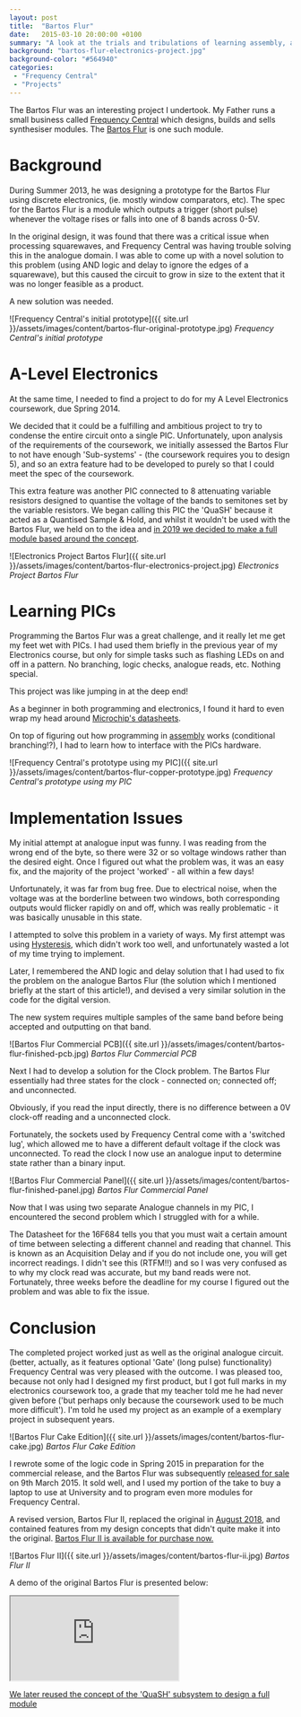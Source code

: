 ```yaml
---
layout: post
title:  "Bartos Flur"
date:   2015-03-10 20:00:00 +0100
summary: "A look at the trials and tribulations of learning assembly, and the process of the development of my first Synthesiser Module, the Bartos Flur - from concept to release."
background: "bartos-flur-electronics-project.jpg"
background-color: "#564940"
categories:
 - "Frequency Central"
 - "Projects"
---
```


The Bartos Flur was an interesting project I undertook.
My Father runs a small business called [Frequency Central](http://frequencycentral.co.uk) which
designs, builds and sells synthesiser modules.
The [Bartos Flur](http://www.frequencycentral.co.uk/?page_id=1589) is one such module.

# Background

During Summer 2013, he was designing a prototype for the Bartos Flur using discrete electronics,
(ie. mostly window comparators, etc).
The spec for the Bartos Flur is a module which outputs a trigger (short pulse)
whenever the voltage rises or falls into one of 8 bands across 0-5V.

In the original design, it was found that there was a critical issue when processing squarewaves,
and Frequency Central was having trouble solving this in the analogue domain.
I was able to come up with a novel solution to this problem
(using AND logic and delay to ignore the edges of a squarewave),
but this caused the circuit to grow in size
to the extent that it was no longer feasible as a product.

A new solution was needed.

![Frequency Central's initial prototype]({{ site.url }}/assets/images/content/bartos-flur-original-prototype.jpg)
*Frequency Central's initial prototype*

# A-Level Electronics

At the same time,
I needed to find a project to do for my A Level Electronics coursework,
due Spring 2014.

We decided that it could be a fulfilling and ambitious project
to try to condense the entire circuit onto a single PIC.
Unfortunately, upon analysis of the requirements of the coursework,
we initially assessed the Bartos Flur to not have enough 'Sub-systems' -
(the coursework requires you to design 5),
and so an extra feature had to be developed to purely so that I could meet the spec of the coursework.

This extra feature was another PIC connected to 8 attenuating variable resistors
designed to quantise the voltage of the bands to semitones set by the variable resistors. We began calling this PIC the 'QuaSH' because it acted as a Quantised Sample & Hold, and whilst it wouldn't be used with the Bartos Flur, we held on to the idea and [in 2019 we decided to make a full module based around the concept](/quash/).

![Electronics Project Bartos Flur]({{ site.url }}/assets/images/content/bartos-flur-electronics-project.jpg)
*Electronics Project Bartos Flur*

# Learning PICs

Programming the Bartos Flur was a great challenge, and it really let me get my feet wet with PICs.
I had used them briefly in the previous year of my Electronics course,
but only for simple tasks such as flashing LEDs on and off in a pattern.
No branching, logic checks, analogue reads, etc. Nothing special.

This project was like jumping in at the deep end!

As a beginner in both programming and electronics,
I found it hard to even wrap my head around
[Microchip's datasheets](http://ww1.microchip.com/downloads/en/DeviceDoc/41202F-print.pdf).

On top of figuring out how programming in
[assembly](https://en.wikipedia.org/wiki/Assembly_language) works (conditional branching!?),
I had to learn how to interface with the PICs hardware.

![Frequency Central's prototype using my PIC]({{ site.url }}/assets/images/content/bartos-flur-copper-prototype.jpg)
*Frequency Central's prototype using my PIC*

# Implementation Issues

My initial attempt at analogue input was funny.
I was reading from the wrong end of the byte,
so there were 32 or so voltage windows rather than the desired eight.
Once I figured out what the problem was, it was an easy fix,
and the majority of the project 'worked' - all within a few days!

Unfortunately, it was far from bug free.
Due to electrical noise, when the voltage was at the borderline between two windows,
both corresponding outputs would flicker rapidly on and off,
which was really problematic - it was basically unusable in this state.

I attempted to solve this problem in a variety of ways.
My first attempt was using [Hysteresis](https://en.wikipedia.org/wiki/Hysteresis),
which didn't work too well, and unfortunately wasted a lot of my time trying to implement.

Later, I remembered the AND logic and delay solution that I had used to fix
the problem on the analogue Bartos Flur (the solution which I mentioned briefly at the start of this article!),
and devised a very similar solution in the code for the digital version.

The new system requires multiple samples of the same band before being accepted
and outputting on that band.

![Bartos Flur Commercial PCB]({{ site.url }}/assets/images/content/bartos-flur-finished-pcb.jpg)
*Bartos Flur Commercial PCB*

Next I had to develop a solution for the Clock problem.
The Bartos Flur essentially had three states for the clock -
connected on; connected off; and unconnected.

Obviously, if you read the input directly,
there is no difference between a 0V clock-off reading and a unconnected clock.

Fortunately, the sockets used by Frequency Central come with a 'switched lug',
which allowed me to have a different default voltage if the clock was unconnected.
To read the clock I now use an analogue input to determine state rather
than a binary input.


![Bartos Flur Commercial Panel]({{ site.url }}/assets/images/content/bartos-flur-finished-panel.jpg)
*Bartos Flur Commercial Panel*

Now that I was using two separate Analogue channels in my PIC,
I encountered the second problem which I struggled with for a while.

The Datasheet for the 16F684 tells you that you must wait
a certain amount of time between selecting a different channel and reading that channel.
This is known as an Acquisition Delay and if you do not include one,
you will get incorrect readings.
I didn't see this (RTFM!!) and so I was very confused as to why
my clock read was accurate, but my band reads were not.
Fortunately, three weeks before the deadline for my course
I figured out the problem and was able to fix the issue.

# Conclusion

The completed project worked just as well as the original analogue circuit.
(better, actually, as it features optional 'Gate' (long pulse) functionality)
Frequency Central was very pleased with the outcome. I was pleased too, because not only had I designed my first product, but I got full marks in my electronics coursework too, a grade that my teacher told me he had never given before ('but perhaps only because the coursework used to be much more difficult'). I'm told he used my project as an example of a exemplary project in subsequent years.

![Bartos Flur Cake Edition]({{ site.url }}/assets/images/content/bartos-flur-cake.jpg)
*Bartos Flur Cake Edition*

I rewrote some of the logic code in Spring 2015 in preparation for the
commercial release, and the Bartos Flur was subsequently [released for sale](https://frequencycentral.co.uk/product/bartos-flur-ii/) on 9th March 2015. It sold well, and I used my portion of the take to buy a laptop to use at University and to program even more modules for Frequency Central.

A revised version, Bartos Flur II, replaced the original in [August 2018](https://web.facebook.com/frequency.central/photos/a.1030751053637271/1857887267590308/?type=1&theater), and contained features from my design concepts that didn't quite make it into the original. [Bartos Flur II is available for purchase now.](https://frequencycentral.co.uk/product/bartos-flur-ii/)

![Bartos Flur II]({{ site.url }}/assets/images/content/bartos-flur-ii.jpg)
*Bartos Flur II*

A demo of the original Bartos Flur is presented below:

<div class="youtube">
    <iframe src="https://www.youtube.com/embed/1FPRsnys_6w" allowfullscreen></iframe>
</div>

[We later reused the concept of the 'QuaSH' subsystem to design a full module](/quash/)